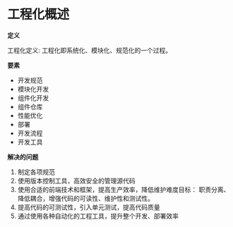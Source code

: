 # 工程化概述

**定义**

工程化定义: 工程化即系统化、模块化、规范化的一个过程。

**要素**

* 开发规范
* 模块化开发
* 组件化开发
* 组件仓库
* 性能优化
* 部署
* 开发流程
* 开发工具


**解决的问题**

1. 制定各项规范
2. 使用版本控制工具，高效安全的管理源代码
3. 使用合适的前端技术和框架，提高生产效率，降低维护难度目标： 职责分离、降低耦合，增强代码的可读性、维护性和测试性。
4. 提高代码的可测试性，引入单元测试，提高代码质量
5. 通过使用各种自动化的工程工具，提升整个开发、部署效率
